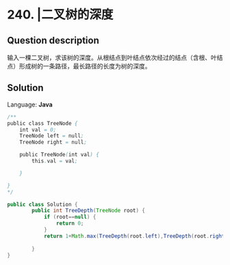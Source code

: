 # 240. |二叉树的深度

## Question description


输入一棵二叉树，求该树的深度。从根结点到叶结点依次经过的结点（含根、叶结点）形成树的一条路径，最长路径的长度为树的深度。


## Solution

Language: **Java**

```Java
/**
public class TreeNode {
    int val = 0;
    TreeNode left = null;
    TreeNode right = null;

    public TreeNode(int val) {
        this.val = val;

    }

}
*/

public class Solution {
        public int TreeDepth(TreeNode root) {
            if (root==null) {
                return 0;
            }
            return 1+Math.max(TreeDepth(root.left),TreeDepth(root.right));
            
        }
}
```


